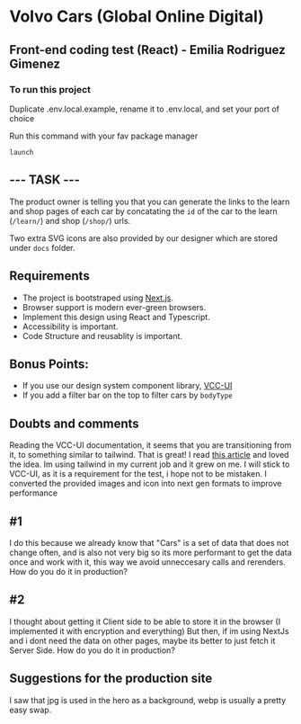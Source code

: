 # Volvo Cars (Global Online Digital)

## Front-end coding test (React) - Emilia Rodriguez Gimenez

### To run this project

Duplicate .env.local.example, rename it to .env.local, and set your port of choice

Run this command with your fav package manager

`launch`

## --- TASK ---

The product owner is telling you that you can generate the links to the learn and shop pages of each car by concatating the `id` of the car to the learn (`/learn/`) and shop (`/shop/`) urls.

Two extra SVG icons are also provided by our designer which are stored under `docs` folder.

## Requirements

- The project is bootstraped using [Next.js](https://nextjs.org/).
- Browser support is modern ever-green browsers.
- Implement this design using React and Typescript.
- Accessibility is important.
- Code Structure and reusablity is important.

## Bonus Points:

- If you use our design system component library, [VCC-UI](https://vcc-ui.vercel.app/)
- If you add a filter bar on the top to filter cars by `bodyType`

## Doubts and comments

Reading the VCC-UI documentation, it seems that you are transitioning from it, to something similar to tailwind.
That is great! I read [this article](https://vcc-ui.vercel.app/blog/2022-11-23-future-css) and loved the idea. Im using tailwind in my current job and it grew on me.
I will stick to VCC-UI, as it is a requirement for the test, i hope not to be mistaken.
I converted the provided images and icon into next gen formats to improve performance

## #1

I do this because we already know that "Cars" is a set of data that does not change often, and is also not very big
so its more performant to get the data once and work with it, this way we avoid unneccesary calls and rerenders.
How do you do it in production?

## #2

I thought about getting it Client side to be able to store it in the browser (I implemented it with encryption and everything)
But then, if im using NextJs and i dont need the data on other pages, maybe its better to just fetch it Server Side.
How do you do it in production?

## Suggestions for the production site

I saw that jpg is used in the hero as a background, webp is usually a pretty easy swap.
